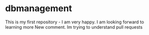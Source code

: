 # dbmanagement
This is my first repository - I am very happy. 
I am looking forward to learning more
New comment.
Im trying to understand pull requests

